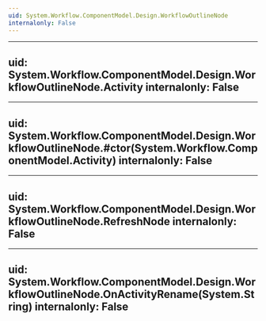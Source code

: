 ```yaml
---
uid: System.Workflow.ComponentModel.Design.WorkflowOutlineNode
internalonly: False
---
```


---
uid: System.Workflow.ComponentModel.Design.WorkflowOutlineNode.Activity
internalonly: False
---

---
uid: System.Workflow.ComponentModel.Design.WorkflowOutlineNode.#ctor(System.Workflow.ComponentModel.Activity)
internalonly: False
---

---
uid: System.Workflow.ComponentModel.Design.WorkflowOutlineNode.RefreshNode
internalonly: False
---

---
uid: System.Workflow.ComponentModel.Design.WorkflowOutlineNode.OnActivityRename(System.String)
internalonly: False
---
